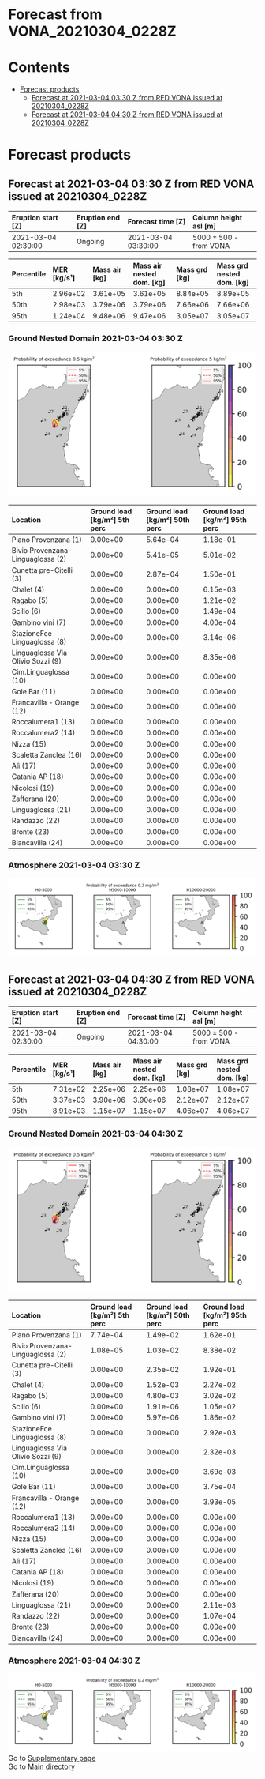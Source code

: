 
Forecast from VONA_20210304_0228Z
=================================

Contents
========

* [Forecast products](#forecast-products)
	* [Forecast at 2021-03-04 03:30 Z from RED VONA issued at 20210304_0228Z](#forecast-at-2021-03-04-0330-z-from-red-vona-issued-at-20210304_0228z)
	* [Forecast at 2021-03-04 04:30 Z from RED VONA issued at 20210304_0228Z](#forecast-at-2021-03-04-0430-z-from-red-vona-issued-at-20210304_0228z)

# Forecast products

## Forecast at 2021-03-04 03:30 Z from RED VONA issued at 20210304_0228Z
  

|Eruption start [Z]|Eruption end [Z]|Forecast time [Z]|Column height asl [m]|
| :--- | :--- | :--- | :--- |
|2021-03-04 02:30:00|Ongoing|2021-03-04 03:30:00|5000 ± 500 - from VONA|
  
  

|Percentile|MER [kg/s¹]|Mass air [kg]|Mass air nested dom. [kg]|Mass grd [kg]|Mass grd nested dom. [kg]|
| :--- | :--- | :--- | :--- | :--- | :--- |
|5th|2.96e+02|3.61e+05|3.61e+05|8.84e+05|8.89e+05|
|50th|2.98e+03|3.79e+06|3.79e+06|7.66e+06|7.66e+06|
|95th|1.24e+04|9.48e+06|9.47e+06|3.05e+07|3.05e+07|
  

### Ground Nested Domain 2021-03-04 03:30 Z
  
![](./figures/probability_grd_2021_03_04_0330_grid_1_1.png)  
  
  
  
  
  
  
  
  
  
  
  
  
  
  
  
  
  
  
  
  
  
  
  

|Location|Ground load [kg/m²] 5th perc|Ground load [kg/m²] 50th perc|Ground load [kg/m²] 95th perc|
| :--- | :--- | :--- | :--- |
|Piano Provenzana (1)|0.00e+00|5.64e-04|1.18e-01|
|Bivio Provenzana-Linguaglossa (2)|0.00e+00|5.41e-05|5.01e-02|
|Cunetta pre-Citelli (3)|0.00e+00|2.87e-04|1.50e-01|
|Chalet (4)|0.00e+00|0.00e+00|6.15e-03|
|Ragabo (5)|0.00e+00|0.00e+00|1.21e-02|
|Scilio (6)|0.00e+00|0.00e+00|1.49e-04|
|Gambino vini (7)|0.00e+00|0.00e+00|4.00e-04|
|StazioneFce Linguaglossa (8)|0.00e+00|0.00e+00|3.14e-06|
|Linguaglossa Via Olivio Sozzi (9)|0.00e+00|0.00e+00|8.35e-06|
|Cim.Linguaglossa (10)|0.00e+00|0.00e+00|0.00e+00|
|Gole Bar (11)|0.00e+00|0.00e+00|0.00e+00|
|Francavilla - Orange (12)|0.00e+00|0.00e+00|0.00e+00|
|Roccalumera1 (13)|0.00e+00|0.00e+00|0.00e+00|
|Roccalumera2 (14)|0.00e+00|0.00e+00|0.00e+00|
|Nizza (15)|0.00e+00|0.00e+00|0.00e+00|
|Scaletta Zanclea (16)|0.00e+00|0.00e+00|0.00e+00|
|Alì (17)|0.00e+00|0.00e+00|0.00e+00|
|Catania AP (18)|0.00e+00|0.00e+00|0.00e+00|
|Nicolosi (19)|0.00e+00|0.00e+00|0.00e+00|
|Zafferana (20)|0.00e+00|0.00e+00|0.00e+00|
|Linguaglossa (21)|0.00e+00|0.00e+00|0.00e+00|
|Randazzo (22)|0.00e+00|0.00e+00|0.00e+00|
|Bronte (23)|0.00e+00|0.00e+00|0.00e+00|
|Biancavilla (24)|0.00e+00|0.00e+00|0.00e+00|
  

### Atmosphere 2021-03-04 03:30 Z
  
![](./figures/probability_air_2021_03_04_0330_grid_2_conclev_1_1.png)
## Forecast at 2021-03-04 04:30 Z from RED VONA issued at 20210304_0228Z
  

|Eruption start [Z]|Eruption end [Z]|Forecast time [Z]|Column height asl [m]|
| :--- | :--- | :--- | :--- |
|2021-03-04 02:30:00|Ongoing|2021-03-04 04:30:00|5000 ± 500 - from VONA|
  
  

|Percentile|MER [kg/s¹]|Mass air [kg]|Mass air nested dom. [kg]|Mass grd [kg]|Mass grd nested dom. [kg]|
| :--- | :--- | :--- | :--- | :--- | :--- |
|5th|7.31e+02|2.25e+06|2.25e+06|1.08e+07|1.08e+07|
|50th|3.37e+03|3.90e+06|3.90e+06|2.12e+07|2.12e+07|
|95th|8.91e+03|1.15e+07|1.15e+07|4.06e+07|4.06e+07|
  

### Ground Nested Domain 2021-03-04 04:30 Z
  
![](./figures/probability_grd_2021_03_04_0430_grid_1_2.png)  
  
  
  
  
  
  
  
  
  
  
  
  
  
  
  
  
  
  
  
  
  
  
  

|Location|Ground load [kg/m²] 5th perc|Ground load [kg/m²] 50th perc|Ground load [kg/m²] 95th perc|
| :--- | :--- | :--- | :--- |
|Piano Provenzana (1)|7.74e-04|1.49e-02|1.62e-01|
|Bivio Provenzana-Linguaglossa (2)|1.08e-05|1.03e-02|8.38e-02|
|Cunetta pre-Citelli (3)|0.00e+00|2.35e-02|1.92e-01|
|Chalet (4)|0.00e+00|1.52e-03|2.27e-02|
|Ragabo (5)|0.00e+00|4.80e-03|3.02e-02|
|Scilio (6)|0.00e+00|1.91e-06|1.05e-02|
|Gambino vini (7)|0.00e+00|5.97e-06|1.86e-02|
|StazioneFce Linguaglossa (8)|0.00e+00|0.00e+00|2.92e-03|
|Linguaglossa Via Olivio Sozzi (9)|0.00e+00|0.00e+00|2.32e-03|
|Cim.Linguaglossa (10)|0.00e+00|0.00e+00|3.69e-03|
|Gole Bar (11)|0.00e+00|0.00e+00|3.75e-04|
|Francavilla - Orange (12)|0.00e+00|0.00e+00|3.93e-05|
|Roccalumera1 (13)|0.00e+00|0.00e+00|0.00e+00|
|Roccalumera2 (14)|0.00e+00|0.00e+00|0.00e+00|
|Nizza (15)|0.00e+00|0.00e+00|0.00e+00|
|Scaletta Zanclea (16)|0.00e+00|0.00e+00|0.00e+00|
|Alì (17)|0.00e+00|0.00e+00|0.00e+00|
|Catania AP (18)|0.00e+00|0.00e+00|0.00e+00|
|Nicolosi (19)|0.00e+00|0.00e+00|0.00e+00|
|Zafferana (20)|0.00e+00|0.00e+00|0.00e+00|
|Linguaglossa (21)|0.00e+00|0.00e+00|2.11e-03|
|Randazzo (22)|0.00e+00|0.00e+00|1.07e-04|
|Bronte (23)|0.00e+00|0.00e+00|0.00e+00|
|Biancavilla (24)|0.00e+00|0.00e+00|0.00e+00|
  

### Atmosphere 2021-03-04 04:30 Z
  
![](./figures/probability_air_2021_03_04_0430_grid_2_conclev_1_2.png)  
Go to [Supplementary page](Supplementary_page.md)  
Go to [Main directory](https://github.com/federicapardini/Real_time_ash_forecast)